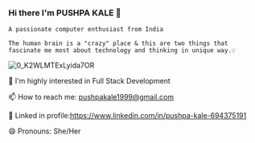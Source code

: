 ### Hi there I'm PUSHPA KALE 👋     


    A passionate computer enthusiast from India
    
    The human brain is a "crazy" place & this are two things that fascinate me most about technology and thinking in unique way.💡







   
    

![0_K2WLMTExLyida7OR](https://user-images.githubusercontent.com/69043926/145659155-1f39dec0-0384-4b9c-a193-5d2635cd3293.gif)




🔭 I'm highly interested in Full Stack Development

📫 How to reach me: pushpakale1999@gmail.com

📱 Linked in profile:https://www.linkedin.com/in/pushpa-kale-694375191

😄 Pronouns: She/Her










